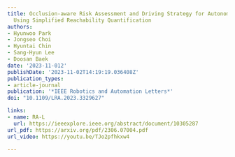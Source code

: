 ```yaml
---
title: Occlusion-aware Risk Assessment and Driving Strategy for Autonomous Vehicles
  Using Simplified Reachability Quantification
authors:
- Hyunwoo Park
- Jongseo Choi
- Hyuntai Chin
- Sang-Hyun Lee
- Doosan Baek
date: '2023-11-012'
publishDate: '2023-11-02T14:19:19.036408Z'
publication_types:
- article-journal
publication: '*IEEE Robotics and Automation Letters*'
doi: "10.1109/LRA.2023.3329627"

links:
- name: RA-L
  url: https://ieeexplore.ieee.org/abstract/document/10305287
url_pdf: https://arxiv.org/pdf/2306.07004.pdf
url_video: https://youtu.be/TJo2pfhkxw4

---
```

